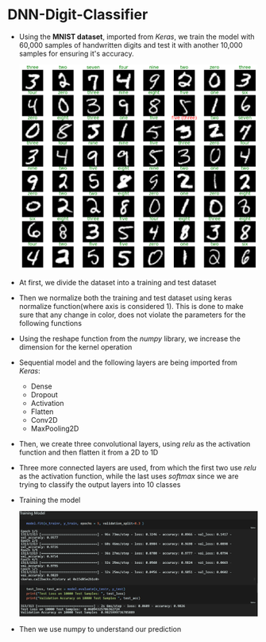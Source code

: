 # DNN-Digit-Classifier
- Using the **MNIST dataset**, imported from *Keras*, we train the model with 60,000 samples of handwritten digits and test it with another 10,000 samples for ensuring it's accuracy.
 
  ![alt text](https://github.com/jeedan10/DNN-Digit-Classifier/blob/main/numbers.png)
- At first, we divide the dataset into a training and test dataset
- Then we normalize both the training and test dataset using keras normalize function(where axis is considered 1). This is done to make sure that any change in color, does not violate the parameters for the following functions
- Using the reshape function from the *numpy* library, we increase the dimension for the kernel operation
- Sequential model and the following layers are being imported from *Keras*:
  * Dense
  * Dropout
  * Activation
  * Flatten
  * Conv2D
  * MaxPooling2D
- Then, we create three convolutional layers, using *relu* as the activation function and then flatten it from a 2D to 1D
- Three more connected layers are used, from which the first two use *relu* as the activation function, while the last uses *softmax* since we are trying to classify the output layers into 10 classes

- Training the model

  ![alt text](https://github.com/jeedan10/DNN-Digit-Classifier/blob/main/traingss.png)


- Then we use numpy to understand our prediction 
